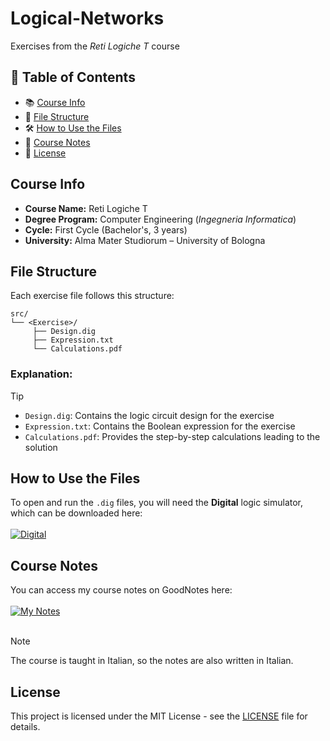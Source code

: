 # Logical-Networks
Exercises from the *Reti Logiche T* course

## 📌 Table of Contents
- 📚 [Course Info](#course-info)
- 📁 [File Structure](#file-structure)
- 🛠️ [How to Use the Files](#how-to-use-the-files)
- 📝 [Course Notes](#course-notes)
- 📄 [License](#license)

## Course Info
- **Course Name:** Reti Logiche T  
- **Degree Program:** Computer Engineering (*Ingegneria Informatica*)  
- **Cycle:** First Cycle (Bachelor's, 3 years)  
- **University:** Alma Mater Studiorum – University of Bologna 

## File Structure
Each exercise file follows this structure: 

```
src/
└── <Exercise>/
     ├── Design.dig  
     ├── Expression.txt  
     └── Calculations.pdf
```

### **Explanation:**
> [!TIP]
> - `Design.dig`: Contains the logic circuit design for the exercise  
> - `Expression.txt`: Contains the Boolean expression for the exercise  
> - `Calculations.pdf`: Provides the step-by-step calculations leading to the solution

## How to Use the Files
To open and run the `.dig` files, you will need the **Digital** logic simulator, which can be downloaded here:  
</br>
[![Digital](https://img.shields.io/badge/Digital-hneemann-lightgreen?style=flat)](https://github.com/hneemann/Digital)

## Course Notes
You can access my course notes on GoodNotes here:    
</br>
[![My Notes](https://img.shields.io/badge/GoodNotes-My%20Notes-blue?style=flat)](https://goodnotes.com)
</br>
</br>
> [!NOTE]
> The course is taught in Italian, so the notes are also written in Italian.  
## License

This project is licensed under the MIT License - see the [LICENSE](LICENSE) file for details.


